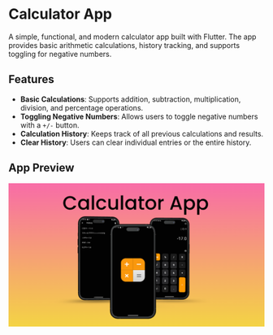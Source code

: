 # Calculator App

A simple, functional, and modern calculator app built with Flutter. The app provides basic arithmetic calculations, history tracking, and supports toggling for negative numbers.

## Features
- **Basic Calculations**: Supports addition, subtraction, multiplication, division, and percentage operations.
- **Toggling Negative Numbers**: Allows users to toggle negative numbers with a `+/-` button.
- **Calculation History**: Keeps track of all previous calculations and results.
- **Clear History**: Users can clear individual entries or the entire history.

## App Preview

![Calculator App](https://github.com/nourhan312/Beginner-Flutter-Projects/blob/main/assets/Calculator.png)
